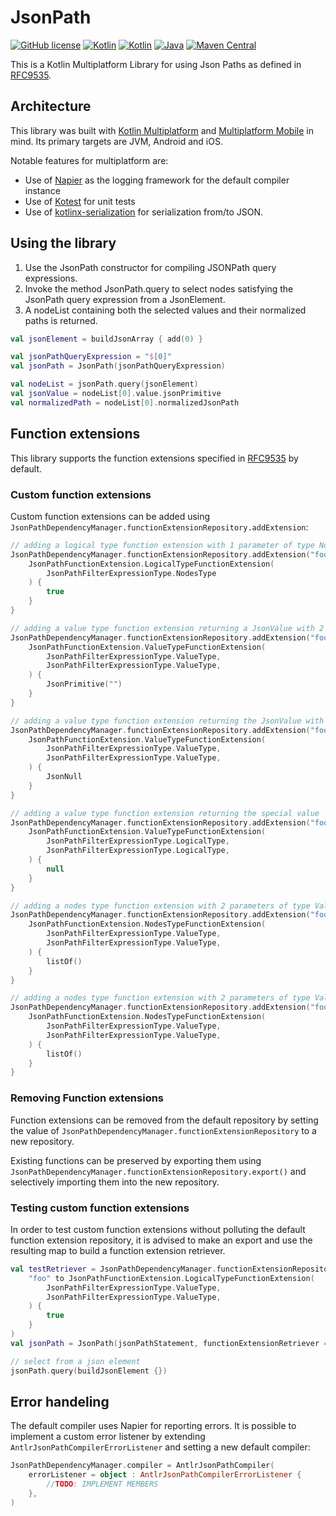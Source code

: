 # JsonPath

[![GitHub license](https://img.shields.io/badge/license-Apache%20License%202.0-brightgreen.svg?style=flat)](http://www.apache.org/licenses/LICENSE-2.0)
[![Kotlin](https://img.shields.io/badge/kotlin-multiplatform-orange.svg?logo=kotlin)](http://kotlinlang.org)
[![Kotlin](https://img.shields.io/badge/kotlin-1.9.23-blue.svg?logo=kotlin)](http://kotlinlang.org)
[![Java](https://img.shields.io/badge/java-17+-blue.svg?logo=OPENJDK)](https://www.oracle.com/java/technologies/downloads/#java11)
[![Maven Central](https://img.shields.io/maven-central/v/at.asitplus/jsonpath)](https://mvnrepository.com/artifact/at.asitplus/jsonpath/)

This is a Kotlin Multiplatform Library for using Json Paths as defined in [RFC9535](https://datatracker.ietf.org/doc/rfc9535).

## Architecture

This library was built with [Kotlin Multiplatform](https://kotlinlang.org/docs/multiplatform.html) and [Multiplatform Mobile](https://kotlinlang.org/lp/mobile/) in mind. Its primary targets are JVM, Android and iOS. 

Notable features for multiplatform are:

- Use of [Napier](https://github.com/AAkira/Napier) as the logging framework for the default compiler instance
- Use of [Kotest](https://kotest.io/) for unit tests
- Use of [kotlinx-serialization](https://github.com/Kotlin/kotlinx.serialization) for serialization from/to JSON.

## Using the library
1. Use the JsonPath constructor for compiling JSONPath query expressions.
2. Invoke the method JsonPath.query to select nodes satisfying the JsonPath query expression from a JsonElement.
3. A nodeList containing both the selected values and their normalized paths is returned.

```kotlin
val jsonElement = buildJsonArray { add(0) }

val jsonPathQueryExpression = "$[0]"
val jsonPath = JsonPath(jsonPathQueryExpression)

val nodeList = jsonPath.query(jsonElement)
val jsonValue = nodeList[0].value.jsonPrimitive
val normalizedPath = nodeList[0].normalizedJsonPath
```

## Function extensions
This library supports the function extensions specified in [RFC9535](https://www.rfc-editor.org/rfc/rfc9535.html#name-function-extensions) by default. 

### Custom function extensions
Custom function extensions can be added using `JsonPathDependencyManager.functionExtensionRepository.addExtension`:
```kotlin
// adding a logical type function extension with 1 parameter of type NodesType
JsonPathDependencyManager.functionExtensionRepository.addExtension("foo") {
    JsonPathFunctionExtension.LogicalTypeFunctionExtension(
        JsonPathFilterExpressionType.NodesType
    ) {
        true
    }
}

// adding a value type function extension returning a JsonValue with 2 parameters of type ValueType
JsonPathDependencyManager.functionExtensionRepository.addExtension("foo") {
    JsonPathFunctionExtension.ValueTypeFunctionExtension(
        JsonPathFilterExpressionType.ValueType,
        JsonPathFilterExpressionType.ValueType,
    ) {
        JsonPrimitive("")
    }
}

// adding a value type function extension returning the JsonValue with 2 parameters of type ValueType
JsonPathDependencyManager.functionExtensionRepository.addExtension("foo") {
    JsonPathFunctionExtension.ValueTypeFunctionExtension(
        JsonPathFilterExpressionType.ValueType,
        JsonPathFilterExpressionType.ValueType,
    ) {
        JsonNull
    }
}

// adding a value type function extension returning the special value `Nothing` with 2 parameters of type LogicalType
JsonPathDependencyManager.functionExtensionRepository.addExtension("foo") {
    JsonPathFunctionExtension.ValueTypeFunctionExtension(
        JsonPathFilterExpressionType.LogicalType,
        JsonPathFilterExpressionType.LogicalType,
    ) {
        null
    }
}

// adding a nodes type function extension with 2 parameters of type ValueType
JsonPathDependencyManager.functionExtensionRepository.addExtension("foo") {
    JsonPathFunctionExtension.NodesTypeFunctionExtension(
        JsonPathFilterExpressionType.ValueType,
        JsonPathFilterExpressionType.ValueType,
    ) {
        listOf()
    }
}

// adding a nodes type function extension with 2 parameters of type ValueType
JsonPathDependencyManager.functionExtensionRepository.addExtension("foo") {
    JsonPathFunctionExtension.NodesTypeFunctionExtension(
        JsonPathFilterExpressionType.ValueType,
        JsonPathFilterExpressionType.ValueType,
    ) {
        listOf()
    }
}
```

### Removing Function extensions
Function extensions can be removed from the default repository by setting the value of `JsonPathDependencyManager.functionExtensionRepository` to a new repository.

Existing functions can be preserved by exporting them using `JsonPathDependencyManager.functionExtensionRepository.export()` and selectively importing them into the new repository.



### Testing custom function extensions
In order to test custom function extensions without polluting the default function extension repository, it is advised to make an export and use the resulting map to build a function extension retriever.

```kotlin
val testRetriever = JsonPathDependencyManager.functionExtensionRepository.export().plus(
    "foo" to JsonPathFunctionExtension.LogicalTypeFunctionExtension(
        JsonPathFilterExpressionType.ValueType,
        JsonPathFilterExpressionType.ValueType,
    ) {
        true
    }
)
val jsonPath = JsonPath(jsonPathStatement, functionExtensionRetriever = testRetriever::get)

// select from a json element
jsonPath.query(buildJsonElement {})
```

## Error handeling
The default compiler uses Napier for reporting errors. 
It is possible to implement a custom error listener by extending `AntlrJsonPathCompilerErrorListener` and setting a new default compiler:
```kotlin
JsonPathDependencyManager.compiler = AntlrJsonPathCompiler(
    errorListener = object : AntlrJsonPathCompilerErrorListener {
        //TODO: IMPLEMENT MEMBERS                                                            
    },
)
```